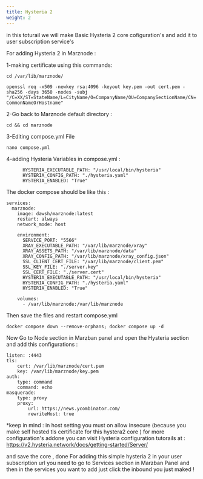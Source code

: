 ```yaml
---
title: Hysteria 2
weight: 2
---
```

in this toturail we will make Basic Hysteria 2 core cofiguration's and add it to user subscription service's

For adding Hysteria 2 in Marznode :

1-making certificate using this commands:

```cd /var/lib/marznode/```

```openssl req -x509 -newkey rsa:4096 -keyout key.pem -out cert.pem -sha256 -days 3650 -nodes -subj "/C=XX/ST=StateName/L=CityName/O=CompanyName/OU=CompanySectionName/CN=CommonNameOrHostname"```

2-Go back to Marznode default directory :

```cd && cd marznode```

3-Editing compose.yml File

```nano compose.yml```

4-adding Hysteria Variables in compose.yml :

```   
      HYSTERIA_EXECUTABLE_PATH: "/usr/local/bin/hysteria"
      HYSTERIA_CONFIG_PATH: "./hysteria.yaml"
      HYSTERIA_ENABLED: "True"
```

The docker compose should be like this :

```
services:
  marznode:
    image: dawsh/marznode:latest
    restart: always
    network_mode: host

    environment:
      SERVICE_PORT: "5566"
      XRAY_EXECUTABLE_PATH: "/var/lib/marznode/xray"
      XRAY_ASSETS_PATH: "/var/lib/marznode/data"
      XRAY_CONFIG_PATH: "/var/lib/marznode/xray_config.json"
      SSL_CLIENT_CERT_FILE: "/var/lib/marznode/client.pem"
      SSL_KEY_FILE: "./server.key"
      SSL_CERT_FILE: "./server.cert"
      HYSTERIA_EXECUTABLE_PATH: "/usr/local/bin/hysteria"
      HYSTERIA_CONFIG_PATH: "./hysteria.yaml"
      HYSTERIA_ENABLED: "True"

    volumes:
      - /var/lib/marznode:/var/lib/marznode
```

Then save the files and restart compose.yml

```docker compose down --remove-orphans; docker compose up -d```

Now Go to Node section in Marzban panel and open the Hysteria section and add this configurations :
```
listen: :4443
tls:
    cert: /var/lib/marznode/cert.pem
    key: /var/lib/marznode/key.pem
auth:
    type: command
    command: echo
masquerade:
    type: proxy
    proxy:
        url: https://news.ycombinator.com/
        rewriteHost: true
```

*keep in mind : in host setting you must on allow insecure (because you make self hosted tls certificate for this hystera2 core ) for more configuration's addone you can visit Hysteria configuration tutorails at : https://v2.hysteria.network/docs/getting-started/Server/

and save the core , done For adding this simple hysteria 2 in your user subscription url you need to go to Services section in Marzban Panel and then in the services you want to add just click the inbound you just maked !
